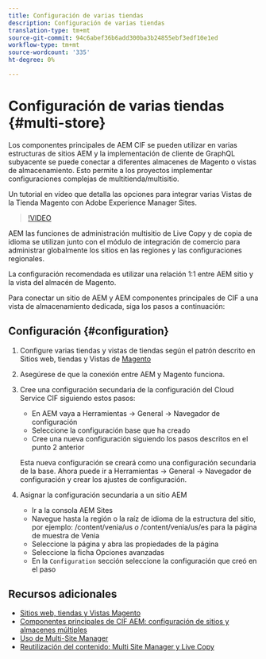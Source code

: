 ```yaml
---
title: Configuración de varias tiendas
description: Configuración de varias tiendas
translation-type: tm+mt
source-git-commit: 94c6abef36b6add300ba3b24855ebf3edf10e1ed
workflow-type: tm+mt
source-wordcount: '335'
ht-degree: 0%

---
```



# Configuración de varias tiendas {#multi-store}

Los componentes principales de AEM CIF se pueden utilizar en varias estructuras de sitios AEM y la implementación de cliente de GraphQL subyacente se puede conectar a diferentes almacenes de Magento o vistas de almacenamiento. Esto permite a los proyectos implementar configuraciones complejas de multitienda/multisitio.

Un tutorial en vídeo que detalla las opciones para integrar varias Vistas de la Tienda Magento con Adobe Experience Manager Sites.

>[!VIDEO](https://video.tv.adobe.com/v/28952/?quality=12)

AEM las funciones de administración multisitio de Live Copy y de copia de idioma se utilizan junto con el módulo de integración de comercio para administrar globalmente los sitios en las regiones y las configuraciones regionales.

La configuración recomendada es utilizar una relación 1:1 entre AEM sitio y la vista del almacén de Magento.

Para conectar un sitio de AEM y AEM componentes principales de CIF a una vista de almacenamiento dedicada, siga los pasos a continuación:

## Configuración {#configuration}

1. Configure varias tiendas y vistas de tiendas según el patrón descrito en Sitios web, tiendas y Vistas de [Magento](https://docs.magento.com/m2/ce/user_guide/stores/websites-stores-views.html)

2. Asegúrese de que la conexión entre AEM y Magento funciona.

3. Cree una configuración secundaria de la configuración del Cloud Service CIF siguiendo estos pasos:

   * En AEM vaya a Herramientas -> General -> Navegador de configuración
   * Seleccione la configuración base que ha creado
   * Cree una nueva configuración siguiendo los pasos descritos en el punto 2 anterior

   Esta nueva configuración se creará como una configuración secundaria de la base. Ahora puede ir a Herramientas -> General -> Navegador de configuración y crear los ajustes de configuración.

4. Asignar la configuración secundaria a un sitio AEM

   * Ir a la consola AEM Sites
   * Navegue hasta la región o la raíz de idioma de la estructura del sitio, por ejemplo: /content/venia/us _o_ /content/venia/us/es para la página de muestra de Venia
   * Seleccione la página y abra las propiedades de la página
   * Seleccione la ficha Opciones avanzadas
   * En la `Configuration` sección seleccione la configuración que creó en el paso

## Recursos adicionales

* [Sitios web, tiendas y Vistas Magento](https://docs.magento.com/m2/ce/user_guide/stores/websites-stores-views.html)
* [Componentes principales de CIF AEM: configuración de sitios y almacenes múltiples](https://github.com/adobe/aem-core-cif-components/wiki/configuration#multi-store--site-configuration)
* [Uso de Multi-Site Manager](https://docs.adobe.com/content/help/en/experience-manager-learn/sites/translation/multi-site-manager-feature-video-use.html)
* [Reutilización del contenido: Multi Site Manager y Live Copy](https://helpx.adobe.com/experience-manager/6-5/sites/administering/using/msm.html)
